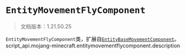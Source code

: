 # `EntityMovementFlyComponent`

> 文档版本：1.21.50.25

`EntityMovementFlyComponent`类，扩展自[`EntityBaseMovementComponent`](./entitybasemovementcomponent.md)。script_api.mojang-minecraft.entitymovementflycomponent.description
